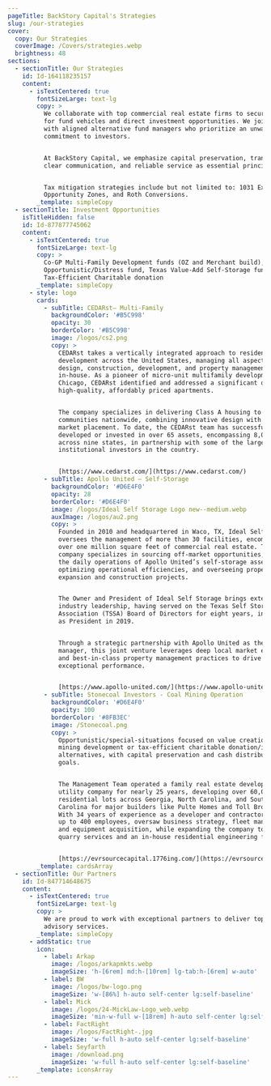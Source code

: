 ```yaml
---
pageTitle: BackStory Capital's Strategies
slug: /our-strategies
cover:
  copy: Our Strategies
  coverImage: /Covers/strategies.webp
  brightness: 48
sections:
  - sectionTitle: Our Strategies
    id: Id-164118235157
    content:
      - isTextCentered: true
        fontSizeLarge: text-lg
        copy: >
          We collaborate with top commercial real estate firms to secure capital
          for fund vehicles and direct investment opportunities. We join forces
          with aligned alternative fund managers who prioritize an unwavering
          commitment to investors.


          At BackStory Capital, we emphasize capital preservation, transparency,
          clear communication, and reliable service as essential principles.


          Tax mitigation strategies include but not limited to: 1031 Exchanges,
          Opportunity Zones, and Roth Conversions.
        _template: simpleCopy
  - sectionTitle: Investment Opportunities
    isTitleHidden: false
    id: Id-877877745062
    content:
      - isTextCentered: true
        fontSizeLarge: text-lg
        copy: >
          Co-GP Multi-Family Development funds (OZ and Merchant build),
          Opportunistic/Distress fund, Texas Value-Add Self-Storage funds,
          Tax-Efficient Charitable donation 
        _template: simpleCopy
      - style: logo
        cards:
          - subTitle: CEDARst– Multi-Family
            backgroundColor: '#B5C998'
            opacity: 30
            borderColor: '#B5C998'
            image: /logos/cs2.png
            copy: >
              CEDARst takes a vertically integrated approach to residential
              development across the United States, managing all aspects of
              design, construction, development, and property management
              in-house. As a pioneer of micro-unit multifamily development in
              Chicago, CEDARst identified and addressed a significant demand for
              high-quality, affordably priced apartments.


              The company specializes in delivering Class A housing to in-fill
              communities nationwide, combining innovative design with strategic
              market placement. To date, the CEDARst team has successfully
              developed or invested in over 65 assets, encompassing 8,000 units
              across nine states, in partnership with some of the largest
              institutional investors in the country.


              [https://www.cedarst.com/](https://www.cedarst.com/)
          - subTitle: Apollo United – Self-Storage
            backgroundColor: '#D6E4F0'
            opacity: 28
            borderColor: '#D6E4F0'
            image: /logos/Ideal Self Storage Logo new--medium.webp
            auxImage: /logos/au2.png
            copy: >
              Founded in 2010 and headquartered in Waco, TX, Ideal Self Storage
              oversees the management of more than 30 facilities, encompassing
              over one million square feet of commercial real estate. The
              company specializes in sourcing off-market opportunities, managing
              the daily operations of Apollo United’s self-storage assets,
              optimizing operational efficiencies, and overseeing property
              expansion and construction projects.


              The Owner and President of Ideal Self Storage brings extensive
              industry leadership, having served on the Texas Self Storage
              Association (TSSA) Board of Directors for eight years, including
              as President in 2019.


              Through a strategic partnership with Apollo United as the asset
              manager, this joint venture leverages deep local market expertise
              and best-in-class property management practices to drive
              exceptional performance.


              [https://www.apollo-united.com/](https://www.apollo-united.com/)
          - subTitle: Stonecoal Investors - Coal Mining Operation
            backgroundColor: '#D6E4F0'
            opacity: 100
            borderColor: '#8FB3EC'
            image: /Stonecoal.png
            copy: >
              Opportunistic/special-situations focused on value creation via
              mining development or tax-efficient charitable donation/investment
              alternatives, with capital preservation and cash distribution
              goals.


              The Management Team operated a family real estate development and
              utility company for nearly 25 years, developing over 60,000
              residential lots across Georgia, North Carolina, and South
              Carolina for major builders like Pulte Homes and Toll Brothers.
              With 34 years of experience as a developer and contractor, managed
              up to 400 employees, oversaw business strategy, fleet management,
              and equipment acquisition, while expanding the company to include
              quarry services and an in-house residential engineering firm.


              [https://evrsourcecapital.1776ing.com/](https://evrsourcecapital.1776ing.com/)
        _template: cardsArray
  - sectionTitle: Our Partners
    id: Id-847714648675
    content:
      - isTextCentered: true
        fontSizeLarge: text-lg
        copy: >
          We are proud to work with exceptional partners to deliver top-tier
          advisory services.
        _template: simpleCopy
      - addStatic: true
        icon:
          - label: Arkap
            image: /logos/arkapmkts.webp
            imageSize: 'h-[6rem] md:h-[10rem] lg-tab:h-[6rem] w-auto'
          - label: BW
            image: /logos/bw-logo.png
            imageSize: 'w-[86%] h-auto self-center lg:self-baseline'
          - label: Mick
            image: /logos/24-MickLaw-Logo_web.webp
            imageSize: 'min-w-full w-[18rem] h-auto self-center lg:self-baseline'
          - label: FactRight
            image: /logos/FactRight-.jpg
            imageSize: 'w-full h-auto self-center lg:self-baseline'
          - label: Seyfarth
            image: /download.png
            imageSize: 'w-full h-auto self-center lg:self-baseline'
        _template: iconsArray
---
```



